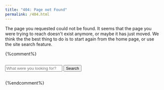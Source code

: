 ```yaml
---
title: "404: Page not Found"
permalink: /404.html
---
```

The page you requested could not be found. It seems that the page you were
trying to reach doesn't exist anymore, or maybe it has just moved. We think the
the best thing to do is to start again from the home page, or use the site
search feature.

{%comment%}
<div class="row" style="margin-top: 2em; margin-bottom: 2em;">
	<div class="col-sm-6 col-sm-offset-3">
		<form class="form-search" role="search" action="/search/">
			<div class="input-group input-group-lg">
			<input type="text" class="form-control" placeholder="What were you looking for?" name="q">
				<span class="input-group-btn">
					<button class="btn btn-primary" type="submit">Search</button>
				</span>
			</div>
		</form>
	</div>
</div>
{%endcomment%}